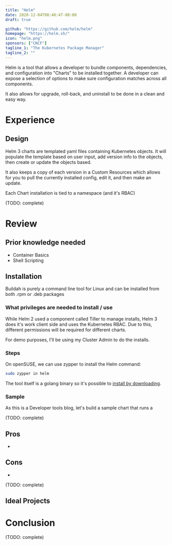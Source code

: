 ```yaml
---
title: "Helm"
date: 2020-12-04T08:48:47-08:00
draft: true

github: "https://github.com/helm/helm"
homepage: "https://helm.sh/"
icon: "helm.png"
sponsors: ["CNCF"]
tagline_1: "The Kubernetes Package Manager"
tagline_2: ""
---
```


Helm is a tool that allows a developer to bundle components, dependencies, and configuration into "Charts" to be installed together. A developer can expose a selection of options to make sure configuration matches across all components. 

It also allows for upgrade, roll-back, and uninstall to be done in a clean and easy way. 



# Experience



## Design

Helm 3 charts are templated yaml files containing Kubernetes objects. It will populate the template based on user input, add version info to the objects, then create or update the objects based. 

It also keeps a copy of each version in a Custom Resources which allows for you to pull the currently installed config, edit it, and then make an update. 

Each Chart installation is tied to a namespace (and it's RBAC)


(TODO: complete)


# Review

## Prior knowledge needed

- Container Basics
- Shell Scripting


## Installation

Buildah is purely a command line tool for Linux and can be installed from both .rpm or .deb packages

### What privileges are needed to install / use

While Helm 2 used a component called Tiller to manage installs, Helm 3 does it's work client side and uses the Kubernetes RBAC. Due to this, different permissions will be required for different charts. 

For demo purposes, I'll be using my Cluster Admin to do the installs. 

### Steps

On openSUSE, we can use zypper to install the Helm command:

```bash
sudo zypper in helm
```

The tool itself is a golang binary so it's possible to [install by downloading](https://github.com/helm/helm/releases). 


### Sample

As this is a Developer tools blog, let's build a sample chart that runs a 

(TODO: complete)

## Pros

- 

## Cons

- 

(TODO: complete)

## Ideal Projects



# Conclusion


(TODO: complete)